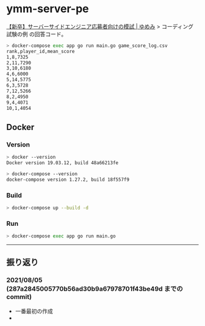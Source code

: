 # ymm-server-pe
  
[【新卒】サーバーサイドエンジニア応募者向けの模試 | ゆめみ](https://www.yumemi.co.jp/serverside_recruit) > コーディング試験の例 の回答コード。  
  
```bash
> docker-compose exec app go run main.go game_score_log.csv
rank,player_id,mean_score
1,8,7325
2,11,7290
3,10,6180
4,6,6000
5,14,5775
6,3,5728
7,12,5266
8,2,4950
9,4,4071
10,1,4054
```
## Docker
  
### Version

```bash
> docker --version
Docker version 19.03.12, build 48a66213fe

> docker-compose --version
docker-compose version 1.27.2, build 18f557f9
```
  
### Build
  
```bash
> docker-compose up --build -d
```
  
### Run
  
```bash
> docker-compose exec app go run main.go
```
  
---
  
## 振り返り
  
### 2021/08/05 (287a2845005770b56ad30b9a67978701f43be49d までのcommit)
  
- 一番最初の作成
- 